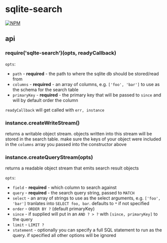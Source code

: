 # sqlite-search

[![NPM](https://nodei.co/npm/sqlite-search.png)](https://nodei.co/npm/sqlite-search/)

## api

### require('sqlte-search')(opts, readyCallback)

`opts`:

- `path` - **required** - the path to where the sqlite db should be stored/read from
- `columns` - **required** - an array of columns, e.g. `['foo', 'bar']` to use as the schema for the search table
- `primaryKey` - **required** - the primary key that will be passed to `since` and will by default order the column

`readyCallback` will get called with `err, instance`

### instance.createWriteStream()

returns a writable object stream. objects written into this stream will be stored in the search table. make sure the keys of your object were included in the `columns` array you passed into the constructor above

### instance.createQueryStream(opts)

returns a readable object stream that emits search result objects

`opts`:

- `field` - **required** - which column to search against
- `query` - **required** - the search query string, passed to `MATCH`
- `select` - an array of strings to use as the select arguments, e.g. `['foo', 'bar']` tranlates into `SELECT foo, bar`. defaults to `*` if not specified
- `order` - `ORDER BY ?` (default primaryKey)
- `since` - if supplied will put in an `AND ? > ?` with `[since, primaryKey]` to the query
- `limit` - `LIMIT ?`
- `statement` - optionally you can specify a full SQL statement to run as the query. if specified all other options will be ignored

